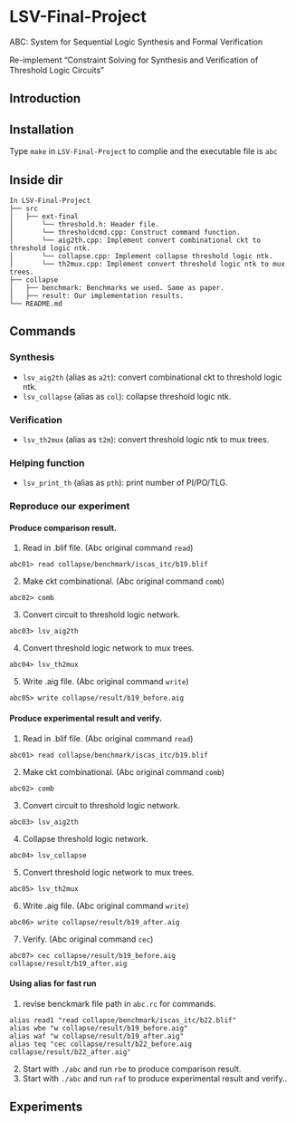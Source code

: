 # LSV-Final-Project
ABC: System for Sequential Logic Synthesis and Formal Verification

Re-implement “Constraint Solving for Synthesis and Veriﬁcation of Threshold Logic Circuits”


## Introduction


## Installation
Type `make` in `LSV-Final-Project` to complie and the executable file is `abc`

## Inside dir
```
In LSV-Final-Project  
├── src
│   ├── ext-final
│       └── threshold.h: Header file. 
│       └── thresholdcmd.cpp: Construct command function.  
│       └── aig2th.cpp: Implement convert combinational ckt to threshold logic ntk. 
│       └── collapse.cpp: Implement collapse threshold logic ntk.
│       └── th2mux.cpp: Implement convert threshold logic ntk to mux trees.  
├── collapse
│   ├── benchmark: Benchmarks we used. Same as paper.
│   ├── result: Our implementation results.
└── README.md
```

## Commands

### Synthesis
- `lsv_aig2th` (alias as `a2t`): convert combinational ckt to threshold logic ntk.
- `lsv_collapse` (alias as `col`): collapse threshold logic ntk.
### Verification
- `lsv_th2mux`  (alias as `t2m`): convert threshold logic ntk to mux trees.
### Helping function
- `lsv_print_th` (alias as `pth`): print number of PI/PO/TLG.

### Reproduce our experiment
#### Produce comparison result.
1. Read in .blif file. (Abc original command `read`)
```
abc01> read collapse/benchmark/iscas_itc/b19.blif
```
2. Make ckt combinational. (Abc original command `comb`)
```
abc02> comb
```
3. Convert circuit to threshold logic network.
```
abc03> lsv_aig2th
```
4. Convert threshold logic network to mux trees. 
```
abc04> lsv_th2mux
```
5. Write .aig file. (Abc original command `write`)
```
abc05> write collapse/result/b19_before.aig
```

#### Produce experimental result and verify.
1. Read in .blif file. (Abc original command `read`)
```
abc01> read collapse/benchmark/iscas_itc/b19.blif
```
2. Make ckt combinational. (Abc original command `comb`)
```
abc02> comb
```
3. Convert circuit to threshold logic network.
```
abc03> lsv_aig2th
```
4. Collapse threshold logic network. 
```
abc04> lsv_collapse
```
5. Convert threshold logic network to mux trees. 
```
abc05> lsv_th2mux
```
6. Write .aig file. (Abc original command `write`)
```
abc06> write collapse/result/b19_after.aig
```
7. Verify. (Abc original command `cec`)
```
abc07> cec collapse/result/b19_before.aig collapse/result/b19_after.aig
```

#### Using alias for fast run 
1. revise benckmark file path in `abc.rc` for commands.
```
alias read1 "read collapse/benchmark/iscas_itc/b22.blif"
alias wbe "w collapse/result/b19_before.aig"
alias waf "w collapse/result/b19_after.aig"
alias teq "cec collapse/result/b22_before.aig collapse/result/b22_after.aig"
```
2. Start with `./abc` and run `rbe` to produce comparison result.
2. Start with `./abc` and run `raf` to produce experimental result and verify..

## Experiments


